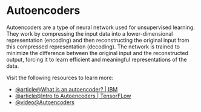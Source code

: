 # Autoencoders

Autoencoders are a type of neural network used for unsupervised learning. They work by compressing the input data into a lower-dimensional representation (encoding) and then reconstructing the original input from this compressed representation (decoding). The network is trained to minimize the difference between the original input and the reconstructed output, forcing it to learn efficient and meaningful representations of the data.

Visit the following resources to learn more:

- [@article@What is an autoencoder? | IBM](https://www.ibm.com/think/topics/autoencoder)
- [@article@Intro to Autoencoders | TensorFLow](https://www.tensorflow.org/tutorials/generative/autoencoder)
- [@video@Autoencoders](https://www.youtube.com/watch?v=hZ4a4NgM3u0)